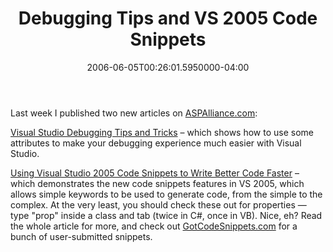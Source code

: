 ﻿---
title: Debugging Tips and VS 2005 Code Snippets
date: "2006-06-05T00:26:01.5950000-04:00"
description: "[Visual Studio Debugging Tips and Tricks](http://aspalliance.com/796) – which shows how to use some attributes to make your debugging experience much easier with Visual Studio."
featuredImage: img/18402-featured.png
---

Last week I published two new articles on [ASPAlliance.com](http://aspalliance.com/):

[Visual Studio Debugging Tips and Tricks](http://aspalliance.com/796) – which shows how to use some attributes to make your debugging experience much easier with Visual Studio.

[Using Visual Studio 2005 Code Snippets to Write Better Code Faster](http://aspalliance.com/863) – which demonstrates the new code snippets features in VS 2005, which allows simple keywords to be used to generate code, from the simple to the complex. At the very least, you should check these out for properties — type "prop" inside a class and tab (twice in C#, once in VB). Nice, eh? Read the whole article for more, and check out [GotCodeSnippets.com](http://gotcodesnippets.com/) for a bunch of user-submitted snippets.

